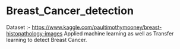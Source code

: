 # Breast_Cancer_detection
Dataset :- https://www.kaggle.com/paultimothymooney/breast-histopathology-images
Applied machine learning as well as Transfer learning to detect Breast Cancer.
